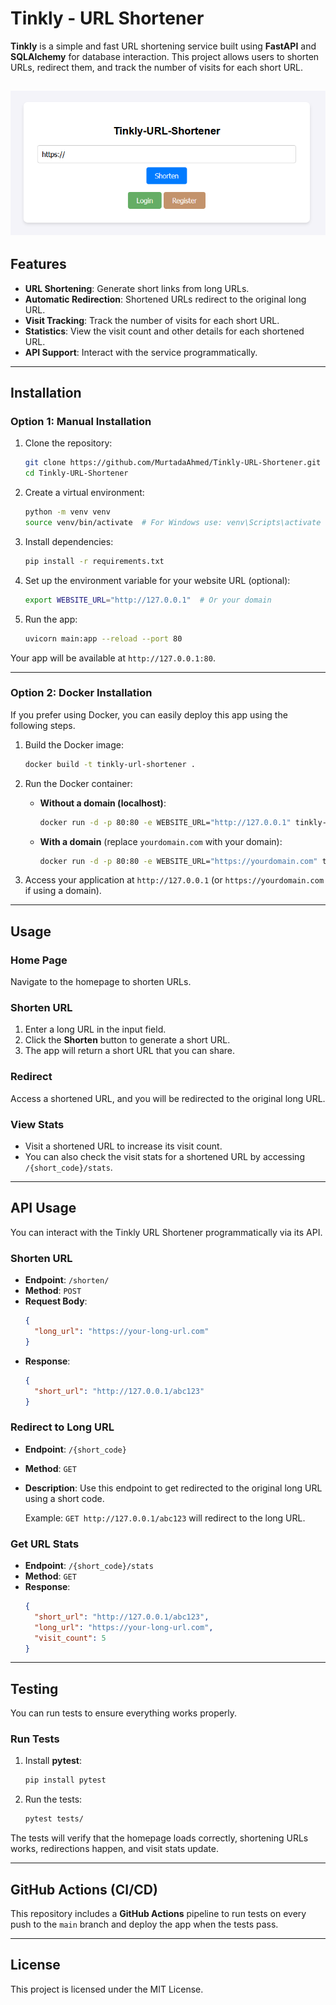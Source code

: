 # Tinkly - URL Shortener

**Tinkly** is a simple and fast URL shortening service built using **FastAPI** and **SQLAlchemy** for database interaction. This project allows users to shorten URLs, redirect them, and track the number of visits for each short URL.

![img_1.png](img_1.png)
---

## Features

- **URL Shortening**: Generate short links from long URLs.
- **Automatic Redirection**: Shortened URLs redirect to the original long URL.
- **Visit Tracking**: Track the number of visits for each short URL.
- **Statistics**: View the visit count and other details for each shortened URL.
- **API Support**: Interact with the service programmatically.

---

## Installation

### **Option 1: Manual Installation**

1. Clone the repository:

    ```bash
    git clone https://github.com/MurtadaAhmed/Tinkly-URL-Shortener.git
    cd Tinkly-URL-Shortener
    ```

2. Create a virtual environment:

    ```bash
    python -m venv venv
    source venv/bin/activate  # For Windows use: venv\Scripts\activate
    ```

3. Install dependencies:

    ```bash
    pip install -r requirements.txt
    ```

4. Set up the environment variable for your website URL (optional):

    ```bash
    export WEBSITE_URL="http://127.0.0.1"  # Or your domain
    ```

5. Run the app:

    ```bash
    uvicorn main:app --reload --port 80
    ```

Your app will be available at `http://127.0.0.1:80`.

---

### **Option 2: Docker Installation**

If you prefer using Docker, you can easily deploy this app using the following steps.

1. Build the Docker image:

    ```bash
    docker build -t tinkly-url-shortener .
    ```

2. Run the Docker container:

    - **Without a domain (localhost)**:

        ```bash
        docker run -d -p 80:80 -e WEBSITE_URL="http://127.0.0.1" tinkly-url-shortener
        ```

    - **With a domain** (replace `yourdomain.com` with your domain):

        ```bash
        docker run -d -p 80:80 -e WEBSITE_URL="https://yourdomain.com" tinkly-url-shortener
        ```

3. Access your application at `http://127.0.0.1` (or `https://yourdomain.com` if using a domain).

---

## Usage

### Home Page

Navigate to the homepage to shorten URLs.

### Shorten URL

1. Enter a long URL in the input field.
2. Click the **Shorten** button to generate a short URL.
3. The app will return a short URL that you can share.

### Redirect

Access a shortened URL, and you will be redirected to the original long URL.

### View Stats

- Visit a shortened URL to increase its visit count.
- You can also check the visit stats for a shortened URL by accessing `/{short_code}/stats`.

---

## API Usage

You can interact with the Tinkly URL Shortener programmatically via its API.

### **Shorten URL**

- **Endpoint**: `/shorten/`
- **Method**: `POST`
- **Request Body**:
    ```json
    {
      "long_url": "https://your-long-url.com"
    }
    ```
- **Response**:
    ```json
    {
      "short_url": "http://127.0.0.1/abc123"
    }
    ```

### **Redirect to Long URL**

- **Endpoint**: `/{short_code}`
- **Method**: `GET`
- **Description**: Use this endpoint to get redirected to the original long URL using a short code.

    Example: `GET http://127.0.0.1/abc123` will redirect to the long URL.

### **Get URL Stats**

- **Endpoint**: `/{short_code}/stats`
- **Method**: `GET`
- **Response**:
    ```json
    {
      "short_url": "http://127.0.0.1/abc123",
      "long_url": "https://your-long-url.com",
      "visit_count": 5
    }
    ```

---

## Testing

You can run tests to ensure everything works properly.

### Run Tests

1. Install **pytest**:

    ```bash
    pip install pytest
    ```

2. Run the tests:

    ```bash
    pytest tests/
    ```

The tests will verify that the homepage loads correctly, shortening URLs works, redirections happen, and visit stats update.

---

## GitHub Actions (CI/CD)

This repository includes a **GitHub Actions** pipeline to run tests on every push to the `main` branch and deploy the app when the tests pass.

---

## License

This project is licensed under the MIT License.

